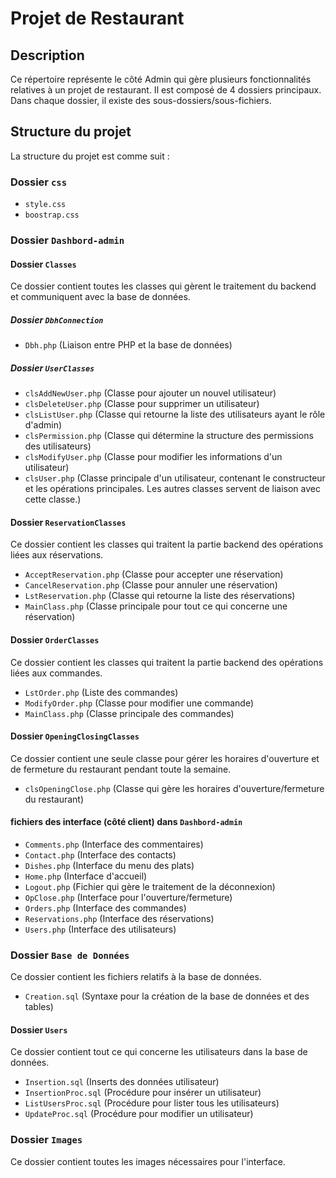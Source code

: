# Projet de Restaurant

## Description
Ce répertoire représente le côté Admin qui gère plusieurs fonctionnalités relatives à un projet de restaurant. Il est composé de 4 dossiers principaux. Dans chaque dossier, il existe des sous-dossiers/sous-fichiers.

## Structure du projet
La structure du projet est comme suit :

### Dossier `css`
- `style.css`  
- `boostrap.css`  

### Dossier `Dashbord-admin`
#### Dossier `Classes`
Ce dossier contient toutes les classes qui gèrent le traitement du backend et communiquent avec la base de données.

##### Dossier `DbhConnection`
- `Dbh.php` (Liaison entre PHP et la base de données)

##### Dossier `UserClasses`
- `clsAddNewUser.php` (Classe pour ajouter un nouvel utilisateur)
- `clsDeleteUser.php` (Classe pour supprimer un utilisateur)
- `clsListUser.php` (Classe qui retourne la liste des utilisateurs ayant le rôle d'admin)
- `clsPermission.php` (Classe qui détermine la structure des permissions des utilisateurs)
- `clsModifyUser.php` (Classe pour modifier les informations d'un utilisateur)
- `clsUser.php` (Classe principale d'un utilisateur, contenant le constructeur et les opérations principales. Les autres classes servent de liaison avec cette classe.)

#### Dossier `ReservationClasses`
Ce dossier contient les classes qui traitent la partie backend des opérations liées aux réservations.
- `AcceptReservation.php` (Classe pour accepter une réservation)
- `CancelReservation.php` (Classe pour annuler une réservation)
- `LstReservation.php` (Classe qui retourne la liste des réservations)
- `MainClass.php` (Classe principale pour tout ce qui concerne une réservation)

#### Dossier `OrderClasses`
Ce dossier contient les classes qui traitent la partie backend des opérations liées aux commandes.
- `LstOrder.php` (Liste des commandes)
- `ModifyOrder.php` (Classe pour modifier une commande)
- `MainClass.php` (Classe principale des commandes)

#### Dossier `OpeningClosingClasses`
Ce dossier contient une seule classe pour gérer les horaires d'ouverture et de fermeture du restaurant pendant toute la semaine.
- `clsOpeningClose.php` (Classe qui gère les horaires d'ouverture/fermeture du restaurant)

#### fichiers des interface (côté client) dans `Dashbord-admin`
- `Comments.php` (Interface des commentaires)
- `Contact.php` (Interface des contacts)
- `Dishes.php` (Interface du menu des plats)
- `Home.php` (Interface d'accueil)
- `Logout.php` (Fichier qui gère le traitement de la déconnexion)
- `OpClose.php` (Interface pour l'ouverture/fermeture)
- `Orders.php` (Interface des commandes)
- `Reservations.php` (Interface des réservations)
- `Users.php` (Interface des utilisateurs)

### Dossier `Base de Données`
Ce dossier contient les fichiers relatifs à la base de données.

- `Creation.sql` (Syntaxe pour la création de la base de données et des tables)

#### Dossier `Users`
Ce dossier contient tout ce qui concerne les utilisateurs dans la base de données.
- `Insertion.sql` (Inserts des données utilisateur)
- `InsertionProc.sql` (Procédure pour insérer un utilisateur)
- `ListUsersProc.sql` (Procédure pour lister tous les utilisateurs)
- `UpdateProc.sql` (Procédure pour modifier un utilisateur)

### Dossier `Images`
Ce dossier contient toutes les images nécessaires pour l'interface.


